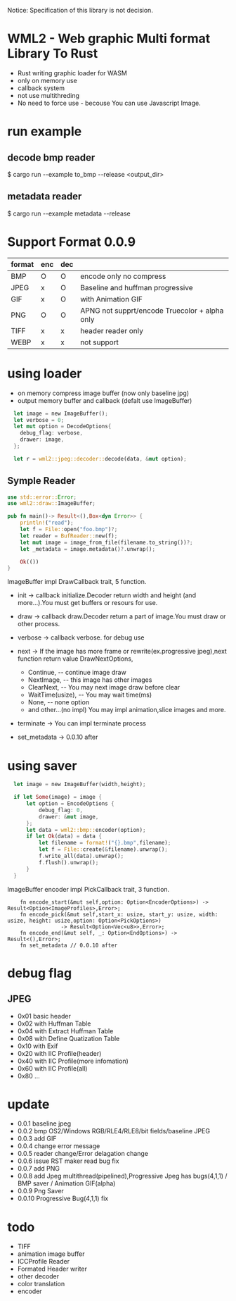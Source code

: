 Notice: Specification of this library is not decision.

# WML2 - Web graphic Multi format Library To Rust
- Rust writing graphic loader for WASM
- only on memory use
- callback system
- not use multithreding
- No need to force use - becouse You can use Javascript Image.

# run example

## decode bmp reader
$ cargo run --example to_bmp --release <inputfile> <output_dir>

## metadata reader
$ cargo run --example metadata --release <inputfile>


# Support Format 0.0.9

|format|enc|dec|  |
|------|---|---|--|
|BMP|O|O|encode only no compress|
|JPEG|x|O|Baseline and huffman progressive|
|GIF|x|O|with Animation GIF|
|PNG|O|O|APNG not supprt/encode Truecolor + alpha only|
|TIFF|x|x|header reader only|
|WEBP|x|x|not support|

# using loader
- on memory compress image buffer (now only baseline jpg)
- output memory buffer and callback (defalt use ImageBuffer)

```rust
  let image = new ImageBuffer();
  let verbose = 0;
  let mut option = DecodeOptions{
    debug_flag: verbose,
    drawer: image,
  };

  let r = wml2::jpeg::decoder::decode(data, &mut option);
```

## Symple Reader

```rust
use std::error::Error;
use wml2::draw::ImageBuffer;

pub fn main()-> Result<(),Box<dyn Error>> {
    println!("read");
    let f = File::open("foo.bmp")?;
    let reader = BufReader::new(f);
    let mut image = image_from_file(filename.to_string())?;
    let _metadata = image.metadata()?.unwrap();

    Ok(())
}


```
 ImageBuffer impl DrawCallback trait, 5 function.

 - init -> callback initialize.Decoder return width and height (and more...).You must get buffers or resours for use.
 - draw -> callback draw.Decoder return a part of image.You must draw or other process.
 - verbose -> callback verbose. for debug use
 - next -> If the image has more frame or rewrite(ex.progressive jpeg),next function return value DrawNextOptions,
    - Continue,             -- continue image draw 
    - NextImage,            -- this image has other images
    - ClearNext,            -- You may next image draw before clear
    - WaitTime(usize),      -- You may wait time(ms)
    - None,                 -- none option
    - and other...(no impl)
   You may impl animation,slice images and more.

 - terminate -> You can impl terminate process
 - set_metadata -> 0.0.10 after 

# using saver
```rust
  let image = new ImageBuffer(width,height);

  if let Some(image) = image {
      let option = EncodeOptions {
          debug_flag: 0,
          drawer: &mut image,    
      };
      let data = wml2::bmp::encoder(option);
      if let Ok(data) = data {
          let filename = format!("{}.bmp",filename);
          let f = File::create(&filename).unwrap();
          f.write_all(data).unwrap();
          f.flush().unwrap();
      }
  }
```

 ImageBuffer encoder impl PickCallback trait, 3 function.

```
    fn encode_start(&mut self,option: Option<EncoderOptions>) -> Result<Option<ImageProfiles>,Error>;
    fn encode_pick(&mut self,start_x: usize, start_y: usize, width: usize, height: usize,option: Option<PickOptions>)
                 -> Result<Option<Vec<u8>>,Error>;
    fn encode_end(&mut self, _: Option<EndOptions>) -> Result<(),Error>;
    fn set_metadata // 0.0.10 after 
```

# debug flag
## JPEG
-  0x01 basic header
-  0x02 with Huffman Table
-  0x04 with Extract Huffman Table 
-  0x08 with Define Quatization Table
-  0x10 with Exif
-  0x20 with IIC Profile(header)
-  0x40 with IIC Profile(more infomation)
-  0x60 with IIC Profile(all)
-  0x80 ...
# update
- 0.0.1 baseline jpeg
- 0.0.2 bmp OS2/Windows RGB/RLE4/RLE8/bit fields/baseline JPEG
- 0.0.3 add GIF
- 0.0.4 change error message
- 0.0.5 reader change/Error delagation change
- 0.0.6 issue RST maker read bug fix
- 0.0.7 add PNG
- 0.0.8 add Jpeg multithread(pipelined),Progressive Jpeg has bugs(4,1,1) / BMP saver / Animation GIF(alpha)
- 0.0.9 Png Saver
- 0.0.10 Progressive Bug(4,1,1) fix

# todo
- TIFF
- animation image buffer
- ICCProfile Reader
- Formated Header writer
- other decoder
- color translation
- encoder
